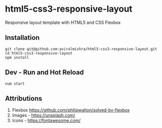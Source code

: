 # html5-css3-responsive-layout

Responsive layout template with HTML5 and CSS Flexbox

## Installation

    git clone git@github.com:aviralmishra/html5-css3-responsive-layout.git
    cd html5-css3-responsive-layout
    npm install

## Dev - Run and Hot Reload

    num start

## Attributions

1.  Flexbox <https://github.com/philipwalton/solved-by-flexbox>
2.  Images - <https://unsplash.com/>
3.  Icons - <https://fontawesome.com/>
